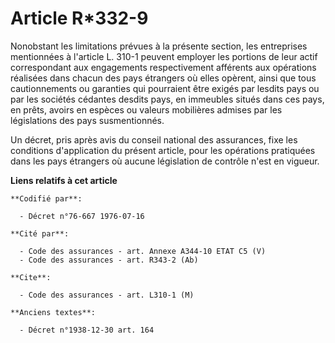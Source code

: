 # Article R*332-9

Nonobstant les limitations prévues à la présente section, les entreprises mentionnées à l'article L. 310-1 peuvent employer
les portions de leur actif correspondant aux engagements respectivement afférents aux opérations réalisées dans chacun des
pays étrangers où elles opèrent, ainsi que tous cautionnements ou garanties qui pourraient être exigés par lesdits pays ou
par les sociétés cédantes desdits pays, en immeubles situés dans ces pays, en prêts, avoirs en espèces ou valeurs mobilières
admises par les législations des pays susmentionnés.

Un décret, pris après avis du conseil national des assurances, fixe les conditions d'application du présent article, pour les
opérations pratiquées dans les pays étrangers où aucune législation de contrôle n'est en vigueur.

**Liens relatifs à cet article**

	**Codifié par**:

	  - Décret n°76-667 1976-07-16

	**Cité par**:

	  - Code des assurances - art. Annexe A344-10 ETAT C5 (V)
	  - Code des assurances - art. R343-2 (Ab)

	**Cite**:

	  - Code des assurances - art. L310-1 (M)

	**Anciens textes**:

	  - Décret n°1938-12-30 art. 164
